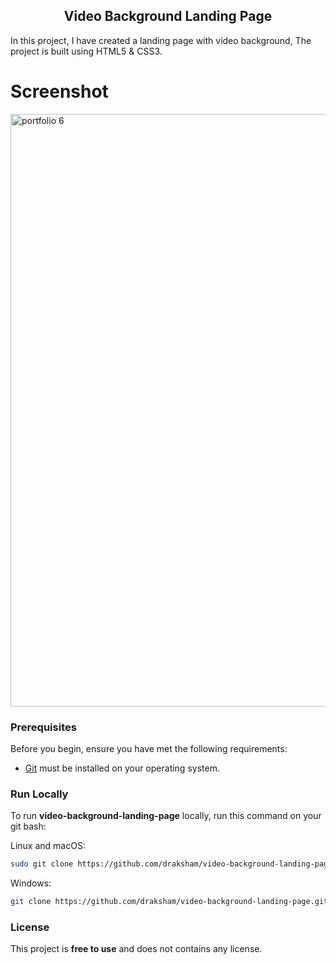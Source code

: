 

  <h2 align="center">Video Background Landing Page</h2>

  In this project, I have created a landing page with video background, The project is built using HTML5 & CSS3.

  # Screenshot 
  
  <img width="948" alt="portfolio 6" src="https://github.com/draksham/video-background-landing-page/assets/123640464/d21be656-3404-4fc3-988b-2f1a60b00e33">





### Prerequisites

Before you begin, ensure you have met the following requirements:

* [Git](https://git-scm.com/downloads "Download Git") must be installed on your operating system.

### Run Locally

To run **video-background-landing-page** locally, run this command on your git bash:

Linux and macOS:

```bash
sudo git clone https://github.com/draksham/video-background-landing-page.git
```

Windows:

```bash
git clone https://github.com/draksham/video-background-landing-page.git
```



### License

This project is **free to use** and does not contains any license.
